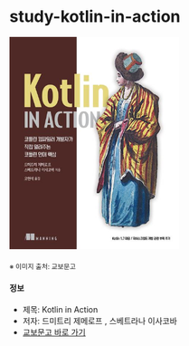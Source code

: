 # study-kotlin-in-action

<img src="thumbnail.jpg" width="300">

<sub>※ 이미지 출처: 교보문고</sub>

#### 정보

- 제목: Kotlin in Action
- 저자: 드미트리 제메로프 , 스베트라나 이사코바
- [교보문고 바로 가기](https://product.kyobobook.co.kr/detail/S000001804588)
